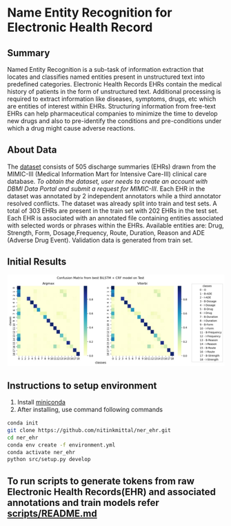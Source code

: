 # Name Entity Recognition for Electronic Health Record

## Summary
Named Entity Recognition is a sub-task of information extraction that locates and classifies named entities present in unstructured text into predefined categories. Electronic Health Records EHRs contain the medical history of patients in the form of unstructured text. Additional processing is required to extract information like diseases, symptoms, drugs, etc which are entities of interest within EHRs. Structuring information from free-text EHRs can help pharmaceutical companies to minimize the time to develop new drugs and also to pre-identify the conditions and pre-conditions under which a drug might cause adverse reactions.


## About Data
The [dataset](https://portal.dbmi.hms.harvard.edu/projects/n2c2-nlp/) consists of 505 discharge summaries (EHRs) drawn from the MIMIC-III (Medical Information Mart for Intensive Care-III) clinical care database. *To obtain the dataset, user needs to create an account with DBMI Data Portal and submit a request for MIMIC-III*. Each EHR in the dataset was annotated by 2 independent annotators while a third annotator resolved conflicts. The dataset was already split into train and test sets. A total of 303 EHRs are present in the train set with 202 EHRs in the test set. Each EHR is associated with an annotated file containing entities associated with selected words or phrases within the EHRs. Available entities are: Drug, Strength, Form, Dosage,Frequency, Route, Duration, Reason and ADE (Adverse Drug Event). Validation data is generated from train set.

## Initial Results
![BiLSTM + CRF Confusion matrix](https://github.com/nitinkmittal/ner_ehr/blob/master/logs/ner_ehr_lstm_crf/version_7/plots/Confusion%20Matrix%20from%20best%20BiLSTM%20%2B%20CRF%20model%20on%20Test.jpeg)

## Instructions to setup environment
1. Install [miniconda](https://repo.anaconda.com/miniconda/Miniconda3-py39_4.10.3-Linux-x86_64.sh)
1. After installing, use command following commands
```bash
conda init
git clone https://github.com/nitinkmittal/ner_ehr.git
cd ner_ehr
conda env create -f environment.yml
conda activate ner_ehr
python src/setup.py develop
````

## To run scripts to generate tokens from raw Electronic Health Records(EHR) and associated annotations and train models refer [scripts/README.md](https://github.com/nitinkmittal/ner_ehr/tree/master/scripts#readme)

